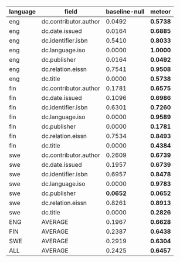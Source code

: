| language   | field                 | baseline-null   | meteor     |
|------------|-----------------------|-----------------|------------|
| eng        | dc.contributor.author | 0.0492          | **0.5738** |
| eng        | dc.date.issued        | 0.0164          | **0.6885** |
| eng        | dc.identifier.isbn    | 0.5410          | **0.8033** |
| eng        | dc.language.iso       | 0.0000          | **1.0000** |
| eng        | dc.publisher          | 0.0164          | **0.0492** |
| eng        | dc.relation.eissn     | 0.7541          | **0.9508** |
| eng        | dc.title              | 0.0000          | **0.5738** |
| fin        | dc.contributor.author | 0.1781          | **0.6575** |
| fin        | dc.date.issued        | 0.1096          | **0.6986** |
| fin        | dc.identifier.isbn    | 0.6301          | **0.7260** |
| fin        | dc.language.iso       | 0.0000          | **0.9589** |
| fin        | dc.publisher          | 0.0000          | **0.1781** |
| fin        | dc.relation.eissn     | 0.7534          | **0.8493** |
| fin        | dc.title              | 0.0000          | **0.4384** |
| swe        | dc.contributor.author | 0.2609          | **0.6739** |
| swe        | dc.date.issued        | 0.1957          | **0.6739** |
| swe        | dc.identifier.isbn    | 0.6957          | **0.8478** |
| swe        | dc.language.iso       | 0.0000          | **0.9783** |
| swe        | dc.publisher          | **0.0652**      | **0.0652** |
| swe        | dc.relation.eissn     | 0.8261          | **0.8913** |
| swe        | dc.title              | 0.0000          | **0.2826** |
| ENG        | AVERAGE               | 0.1967          | **0.6628** |
| FIN        | AVERAGE               | 0.2387          | **0.6438** |
| SWE        | AVERAGE               | 0.2919          | **0.6304** |
| ALL        | AVERAGE               | 0.2425          | **0.6457** |
